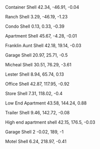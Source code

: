 Container Shell
42.34, -46.91, -0.04

Ranch Shell
3.29, -46.19, -1.23

Condo Shell 
0.13, 0.33, -0.39

Apartment Shell
45.67, -4.28, -0.01

Franklin Aunt Shell 
42.18, 19.14, -0.03

Garage Shell
20.97, 25.71, -0.5

Micheal Shell
30.51, 76.29, -3.61

Lester Shell 
8.94, 65.74, 0.13

Office Shell
42.87, 117.95, -0.92

Store Shell
7.31, 118.02, -0.4

Low End Apartment
43.58, 144.24, 0.88

Trailer Shell
9.46, 142.72, -0.08

High end apartment shell
42.15, 176.5, -0.03

Garage Shell 2
-0.02, 189, -1

Motel Shell
6.24, 218.97, -0.41
